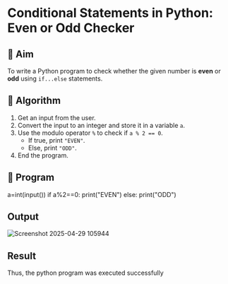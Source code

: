 # Conditional Statements in Python: Even or Odd Checker

## 🎯 Aim
To write a Python program to check whether the given number is **even** or **odd** using `if...else` statements.

## 🧠 Algorithm
1. Get an input from the user.
2. Convert the input to an integer and store it in a variable `a`.
3. Use the modulo operator `%` to check if `a % 2 == 0`.
   - If true, print `"EVEN"`.
   - Else, print `"ODD"`.
4. End the program.

## 🧾 Program
a=int(input())
if a%2==0:
    print("EVEN")
else:
    print("ODD")

## Output
![Screenshot 2025-04-29 105944](https://github.com/user-attachments/assets/32eda880-f516-4a10-bb4a-ef13a33ce932)

## Result
Thus, the python program was executed successfully
